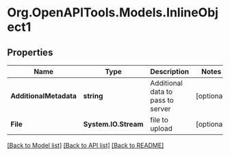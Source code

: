 # Org.OpenAPITools.Models.InlineObject1
## Properties

Name | Type | Description | Notes
------------ | ------------- | ------------- | -------------
**AdditionalMetadata** | **string** | Additional data to pass to server | [optional] 
**File** | **System.IO.Stream** | file to upload | [optional] 

[[Back to Model list]](../README.md#documentation-for-models) [[Back to API list]](../README.md#documentation-for-api-endpoints) [[Back to README]](../README.md)

